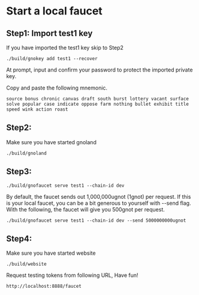 # Start a local faucet 

## Step1: Import test1 key

If you have imported the test1 key skip to Step2

    ./build/gnokey add test1 --recover

At prompt, input and confirm your password to protect the imported private key.

Copy and paste the following mnemonic.

    source bonus chronic canvas draft south burst lottery vacant surface solve popular case indicate oppose farm nothing bullet exhibit title speed wink action roast

## Step2:

Make sure you have started gnoland

    ./build/gnoland

## Step3:

    ./build/gnofaucet serve test1 --chain-id dev 

By default, the faucet sends out 1,000,000ugnot (1gnot) per request. If this is your local faucet, you can be a bit generous to yourself with --send flag. With the following, the faucet will give you 500gnot per request.

    ./build/gnofaucet serve test1 --chain-id dev --send 5000000000ugnot
    

## Step4:

Make sure you have started website 
   
    ./build/website
  
Request testing tokens from following URL, Have fun!

    http://localhost:8888/faucet


